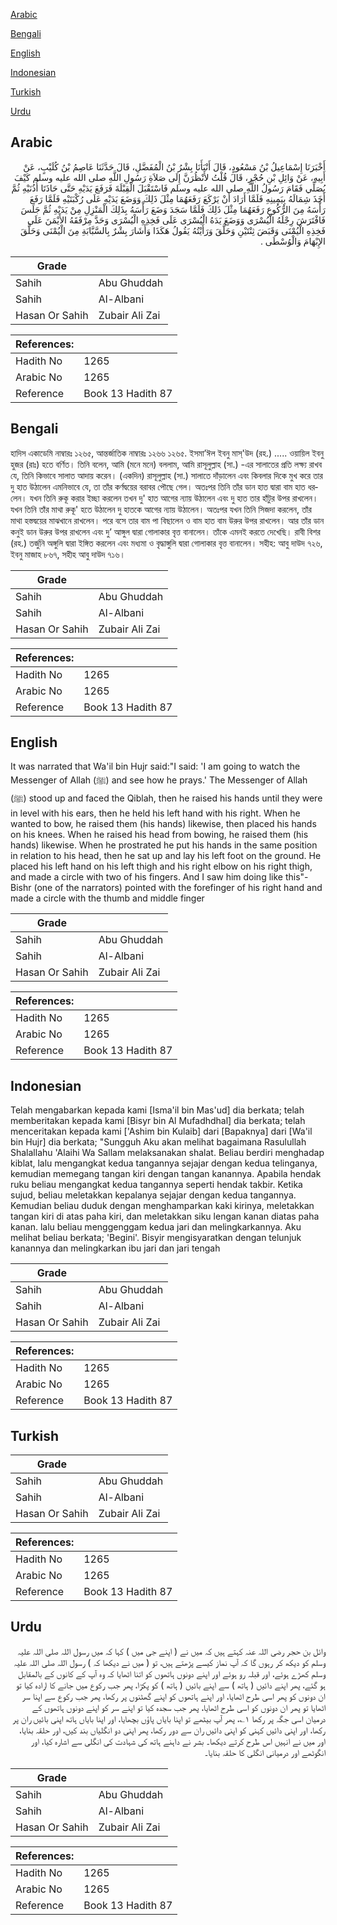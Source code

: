 [Arabic](#arabic)

[Bengali](#bengali)

[English](#english)

[Indonesian](#indonesian)

[Turkish](#turkish)

[Urdu](#urdu)

## Arabic


<div dir="rtl" lang="ar" style={{fontSize:'larger',backgroundColor:'#f8f9fa',padding:20}}>
أَخْبَرَنَا إِسْمَاعِيلُ بْنُ مَسْعُودٍ، قَالَ أَنْبَأَنَا بِشْرُ بْنُ الْمُفَضَّلِ، قَالَ حَدَّثَنَا عَاصِمُ بْنُ كُلَيْبٍ، عَنْ أَبِيهِ، عَنْ وَائِلِ بْنِ حُجْرٍ، قَالَ قُلْتُ لأَنْظُرَنَّ إِلَى صَلاَةِ رَسُولِ اللَّهِ صلى الله عليه وسلم كَيْفَ يُصَلِّي فَقَامَ رَسُولُ اللَّهِ صلى الله عليه وسلم فَاسْتَقْبَلَ الْقِبْلَةَ فَرَفَعَ يَدَيْهِ حَتَّى حَاذَتَا أُذُنَيْهِ ثُمَّ أَخَذَ شِمَالَهُ بِيَمِينِهِ فَلَمَّا أَرَادَ أَنْ يَرْكَعَ رَفَعَهُمَا مِثْلَ ذَلِكَ وَوَضَعَ يَدَيْهِ عَلَى رُكْبَتَيْهِ فَلَمَّا رَفَعَ رَأْسَهُ مِنَ الرُّكُوعِ رَفَعَهُمَا مِثْلَ ذَلِكَ فَلَمَّا سَجَدَ وَضَعَ رَأْسَهُ بِذَلِكَ الْمَنْزِلِ مِنْ يَدَيْهِ ثُمَّ جَلَسَ فَافْتَرَشَ رِجْلَهُ الْيُسْرَى وَوَضَعَ يَدَهُ الْيُسْرَى عَلَى فَخِذِهِ الْيُسْرَى وَحَدَّ مِرْفَقَهُ الأَيْمَنَ عَلَى فَخِذِهِ الْيُمْنَى وَقَبَضَ ثِنْتَيْنِ وَحَلَّقَ وَرَأَيْتُهُ يَقُولُ هَكَذَا وَأَشَارَ بِشْرٌ بِالسَّبَّابَةِ مِنَ الْيُمْنَى وَحَلَّقَ الإِبْهَامَ وَالْوُسْطَى ‏.‏
</div>
<div style={{backgroundColor:'#f8f9fa',padding:20, marginBottom: 10}}><table> <thead> <tr> <th>Grade</th> <th></th> </tr> </thead> <tbody> <tr><td>Sahih</td><td>Abu Ghuddah</td></tr><tr><td>Sahih</td><td>Al-Albani</td></tr><tr><td>Hasan Or Sahih</td><td>Zubair Ali Zai</td></tr></tbody></table><table> <thead> <tr> <th>References:</th> <th></th> </tr> </thead> <tbody><tr><td>Hadith No</td><td>1265</td></tr><tr><td>Arabic No</td><td>1265</td></tr><tr><td>Reference</td><td>Book 13 Hadith 87</td></tr></tbody></table></div>

## Bengali


<div dir="ltr" lang="bn" style={{fontSize:'larger',backgroundColor:'#f8f9fa',padding:20}}>
হাদিস একাডেমি নাম্বারঃ ১২৬৫, আন্তর্জাতিক নাম্বারঃ ১২৬৬ ১২৬৫. ইসমা’ঈল ইবনু মাস্'উদ (রহ.) ..... ওয়ায়িল ইবনু হুজর (রাঃ) হতে বর্ণিত। তিনি বলেন, আমি (মনে মনে) বললাম, আমি রাসূলুল্লাহ (সা.) -এর সালাতের প্রতি লক্ষ্য রাখব যে, তিনি কিভাবে সালাত আদায় করেন। (একদিন) রাসূলুল্লাহ (সা.) সালাতে দাঁড়ালেন এবং কিবলার দিকে মুখ করে তার দু হাত উঠালেন এমনিভাবে যে, তা তাঁর কর্ণদ্বয়ের বরাবর পৌছে গেল। অতঃপর তিনি তাঁর ডান হাত দ্বারা বাম হাত ধরলেন। যখন তিনি রুকূ করার ইচ্ছা করলেন তখন দু' হাত আগের ন্যায় উঠালেন এবং দু হাত তার হাঁটুর উপর রাখলেন। যখন তিনি তাঁর মাথা রুকূ' হতে উঠালেন দু হাতকে আগের ন্যায় উঠালেন। অতঃপর যখন তিনি সিজদা করলেন, তাঁর মাথা হস্তদ্বয়ের মাঝখানে রাখলেন। পরে বসে তার বাম পা বিছালেন ও বাম হাত বাম উরুর উপর রাখলেন। আর তাঁর ডান কনুই ডান উরুর উপর রাখলেন এবং দু’ আঙ্গুল দ্বারা গোলাকার বৃত্ত বানালেন। তাঁকে এমনই করতে দেখেছি। রাবী বিশর (রহ.) তর্জুনি অঙ্গুলি দ্বারা ইঙ্গিত করলেন এবং মধ্যমা ও বৃদ্ধাঙ্গুলি দ্বারা গোলাকার বৃত্ত বানালেন। সহীহ: আবু দাউদ ৭২৬, ইবনু মাজাহ ৮৬৭, সহীহ আবু দাউদ ৭১৬।
</div>
<div style={{backgroundColor:'#f8f9fa',padding:20, marginBottom: 10}}><table> <thead> <tr> <th>Grade</th> <th></th> </tr> </thead> <tbody> <tr><td>Sahih</td><td>Abu Ghuddah</td></tr><tr><td>Sahih</td><td>Al-Albani</td></tr><tr><td>Hasan Or Sahih</td><td>Zubair Ali Zai</td></tr></tbody></table><table> <thead> <tr> <th>References:</th> <th></th> </tr> </thead> <tbody><tr><td>Hadith No</td><td>1265</td></tr><tr><td>Arabic No</td><td>1265</td></tr><tr><td>Reference</td><td>Book 13 Hadith 87</td></tr></tbody></table></div>

## English


<div dir="ltr" lang="en" style={{fontSize:'larger',backgroundColor:'#f8f9fa',padding:20}}>
It was narrated that Wa'il bin Hujr said:"I said: 'I am going to watch the Messenger of Allah (ﷺ) and see how he prays.' The Messenger of Allah (ﷺ) stood up and faced the Qiblah, then he raised his hands until they were in level with his ears, then he held his left hand with his right. When he wanted to bow, he raised them (his hands) likewise, then placed his hands on his knees. When he raised his head from bowing, he raised them (his hands) likewise. When he prostrated he put his hands in the same position in relation to his head, then he sat up and lay his left foot on the ground. He placed his left hand on his left thigh and his right elbow on his right thigh, and made a circle with two of his fingers. And I saw him doing like this"- Bishr (one of the narrators) pointed with the forefinger of his right hand and made a circle with the thumb and middle finger
</div>
<div style={{backgroundColor:'#f8f9fa',padding:20, marginBottom: 10}}><table> <thead> <tr> <th>Grade</th> <th></th> </tr> </thead> <tbody> <tr><td>Sahih</td><td>Abu Ghuddah</td></tr><tr><td>Sahih</td><td>Al-Albani</td></tr><tr><td>Hasan Or Sahih</td><td>Zubair Ali Zai</td></tr></tbody></table><table> <thead> <tr> <th>References:</th> <th></th> </tr> </thead> <tbody><tr><td>Hadith No</td><td>1265</td></tr><tr><td>Arabic No</td><td>1265</td></tr><tr><td>Reference</td><td>Book 13 Hadith 87</td></tr></tbody></table></div>

## Indonesian


<div dir="ltr" lang="id" style={{fontSize:'larger',backgroundColor:'#f8f9fa',padding:20}}>
Telah mengabarkan kepada kami [Isma'il bin Mas'ud] dia berkata; telah memberitakan kepada kami [Bisyr bin Al Mufadhdhal] dia berkata; telah menceritakan kepada kami ['Ashim bin Kulaib] dari [Bapaknya] dari [Wa'il bin Hujr] dia berkata; "Sungguh Aku akan melihat bagaimana Rasulullah Shalallahu 'Alaihi Wa Sallam melaksanakan shalat. Beliau berdiri menghadap kiblat, lalu mengangkat kedua tangannya sejajar dengan kedua telinganya, kemudian memegang tangan kiri dengan tangan kanannya. Apabila hendak ruku beliau mengangkat kedua tangannya seperti hendak takbir. Ketika sujud, beliau meletakkan kepalanya sejajar dengan kedua tangannya. Kemudian beliau duduk dengan menghamparkan kaki kirinya, meletakkan tangan kiri di atas paha kiri, dan meletakkan siku lengan kanan diatas paha kanan. lalu beliau menggenggam kedua jari dan melingkarkannya. Aku melihat beliau berkata; 'Begini'. Bisyir mengisyaratkan dengan telunjuk kanannya dan melingkarkan ibu jari dan jari tengah
</div>
<div style={{backgroundColor:'#f8f9fa',padding:20, marginBottom: 10}}><table> <thead> <tr> <th>Grade</th> <th></th> </tr> </thead> <tbody> <tr><td>Sahih</td><td>Abu Ghuddah</td></tr><tr><td>Sahih</td><td>Al-Albani</td></tr><tr><td>Hasan Or Sahih</td><td>Zubair Ali Zai</td></tr></tbody></table><table> <thead> <tr> <th>References:</th> <th></th> </tr> </thead> <tbody><tr><td>Hadith No</td><td>1265</td></tr><tr><td>Arabic No</td><td>1265</td></tr><tr><td>Reference</td><td>Book 13 Hadith 87</td></tr></tbody></table></div>

## Turkish


<div dir="ltr" lang="tr" style={{fontSize:'larger',backgroundColor:'#f8f9fa',padding:20}}>

</div>
<div style={{backgroundColor:'#f8f9fa',padding:20, marginBottom: 10}}><table> <thead> <tr> <th>Grade</th> <th></th> </tr> </thead> <tbody> <tr><td>Sahih</td><td>Abu Ghuddah</td></tr><tr><td>Sahih</td><td>Al-Albani</td></tr><tr><td>Hasan Or Sahih</td><td>Zubair Ali Zai</td></tr></tbody></table><table> <thead> <tr> <th>References:</th> <th></th> </tr> </thead> <tbody><tr><td>Hadith No</td><td>1265</td></tr><tr><td>Arabic No</td><td>1265</td></tr><tr><td>Reference</td><td>Book 13 Hadith 87</td></tr></tbody></table></div>

## Urdu


<div dir="rtl" lang="ur" style={{fontSize:'larger',backgroundColor:'#f8f9fa',padding:20}}>
وائل بن حجر رضی اللہ عنہ کہتے ہیں کہ میں نے ( اپنے جی میں ) کہا کہ میں رسول اللہ صلی اللہ علیہ وسلم کو دیکھ کر رہوں گا کہ آپ نماز کیسے پڑھتے ہیں، تو ( میں نے دیکھا کہ ) رسول اللہ صلی اللہ علیہ وسلم کھڑے ہوئے، اور قبلہ رو ہوئے اور اپنے دونوں ہاتھوں کو اتنا اٹھایا کہ وہ آپ کے کانوں کے بالمقابل ہو گئے، پھر اپنے دائیں ( ہاتھ ) سے اپنے بائیں ( ہاتھ ) کو پکڑا، پھر جب رکوع میں جانے کا ارادہ کیا تو ان دونوں کو پھر اسی طرح اٹھایا، اور اپنے ہاتھوں کو اپنے گھٹنوں پر رکھا، پھر جب رکوع سے اپنا سر اٹھایا تو پھر ان دونوں کو اسی طرح اٹھایا، پھر جب سجدہ کیا تو اپنے سر کو اپنے دونوں ہاتھوں کے درمیان اسی جگہ پر رکھا ۱؎، پھر آپ بیٹھے تو اپنا بایاں پاؤں بچھایا، اور اپنا بایاں ہاتھ اپنی بائیں ران پر رکھا، اور اپنی دائیں کہنی کو اپنی دائیں ران سے دور رکھا، پھر اپنی دو انگلیاں بند کیں، اور حلقہ بنایا، اور میں نے انہیں اس طرح کرتے دیکھا۔ بشر نے داہنے ہاتھ کی شہادت کی انگلی سے اشارہ کیا، اور انگوٹھے اور درمیانی انگلی کا حلقہ بنایا۔
</div>
<div style={{backgroundColor:'#f8f9fa',padding:20, marginBottom: 10}}><table> <thead> <tr> <th>Grade</th> <th></th> </tr> </thead> <tbody> <tr><td>Sahih</td><td>Abu Ghuddah</td></tr><tr><td>Sahih</td><td>Al-Albani</td></tr><tr><td>Hasan Or Sahih</td><td>Zubair Ali Zai</td></tr></tbody></table><table> <thead> <tr> <th>References:</th> <th></th> </tr> </thead> <tbody><tr><td>Hadith No</td><td>1265</td></tr><tr><td>Arabic No</td><td>1265</td></tr><tr><td>Reference</td><td>Book 13 Hadith 87</td></tr></tbody></table></div>